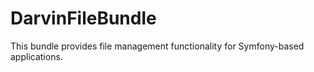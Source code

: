 # DarvinFileBundle
This bundle provides file management functionality for Symfony-based applications.

